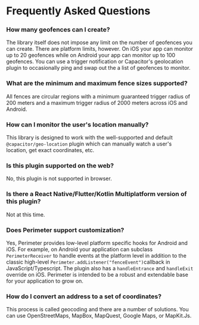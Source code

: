 # Frequently Asked Questions

### How many geofences can I create?
The library itself does not impose any limit on the number of geofences you can create. There are platform limits, however. On iOS your app can monitor up to 20 geofences while on Android your app can monitor up to 100 geofences. You can use a trigger notification or Capacitor's geolocation plugin to occasionally ping and swap out the a list of geofences to monitor.

### What are the minimum and maximum fence sizes supported?
All fences are circular regions with a minimum guaranteed trigger radius of 200 meters and a maximum trigger radius of 2000 meters across iOS and Android. 

### How can I monitor the user's location manually?
This library is designed to work with the well-supported and default `@capacitor/geo-location` plugin which can manually watch a user's location, get exact coordinates, etc.

### Is this plugin supported on the web?
No, this plugin is not supported in browser. 

### Is there a React Native/Flutter/Kotlin Multiplatform version of this plugin?
Not at this time.

### Does Perimeter support customization?
Yes, Perimeter provides low-level platform specific hooks for Android and iOS. For example, on Android your application can subclass `PerimeterReceiver` to handle events at the platform level in addition to the classic high-level `Perimeter.addListener("fenceEvent")`callback in JavaScript/Typescript. The plugin also has a `handleEntrance` and `handleExit` override on iOS. Perimeter is intended to be a robust and extendable base for your application to grow on.

### How do I convert an address to a set of coordinates?
This process is called geocoding and there are a number of solutions. You can use OpenStreetMaps, MapBox, MapQuest, Google Maps, or MapKit.Js.